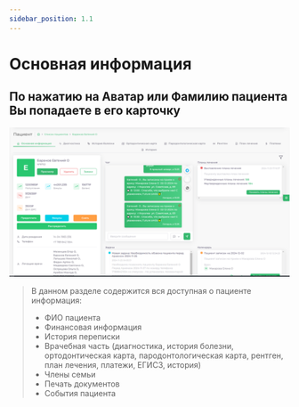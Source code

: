 ```yaml
---
sidebar_position: 1.1
---
```

# Основная информация

## По нажатию на Аватар или Фамилию пациента Вы попадаете в его карточку

![Основная информация](./assets/card-patient-view/card-patient.png)

> В данном разделе содержится вся доступная о пациенте информация:
> * ФИО пациента
> * Финансовая информация
> * История переписки
> * Врачебная часть (диагностика, история болезни, ортодонтическая карта, пародонтологическая карта, рентген, план лечения, платежи, ЕГИСЗ, история)
> * Члены семьи
> * Печать документов
> * События пациента